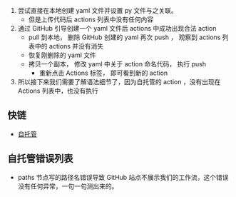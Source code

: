 1. 尝试直接在本地创建 yaml 文件并设置 py 文件与之关联。
    - 但是上传代码后 actions 列表中没有任何内容
2. 通过 GitHub 引导创建一个 yaml 文件后 actions 中成功出现合法 action
    - pull 到本地， 删除 GitHub 创建的 yaml 再次 push ， 观察到 actions 列表中的 actions 并没有消失
    - 恢复刚删除的 yaml 文件
    - 拷贝一个副本， 修改 yaml 中关于 action 命名代码， 执行 push
        - 重新点击 Actions 标签， 即可看到新的 action
3. 所以接下来我们需要了解语法细节了，因为自托管的 action ，没有出现在 Actions 列表中，也没有执行


## 快链
- [自托管](https://help.github.com/en/actions/hosting-your-own-runners/about-self-hosted-runners)


## 自托管错误列表
- paths 节点写的路径名错误导致 GitHub 站点不展示我们的工作流，这个错误没有任何异常，一句一句测出来的。

